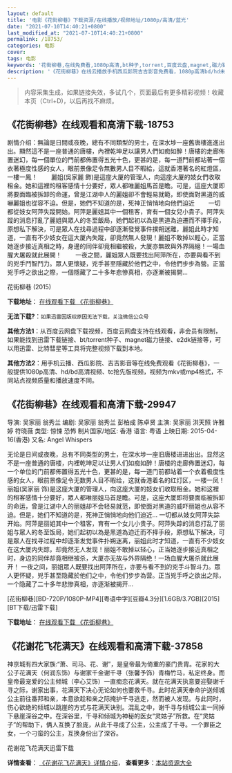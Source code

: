 ```yaml
---
layout: default
title: '电影《花街柳巷》下载资源/在线播放/视频地址/1080p/高清/蓝光'
date: "2021-07-10T14:40:21+0800"
last_modified_at: "2021-07-10T14:40:21+0800"
permalink: /18753/
categories: 电影
cover:
tags: 电影
keywords: '花街柳巷,在线免费看,1080p高清,bt种子,torrent,百度云盘,magnet,磁力链,迅雷下载资源'
description: '《花街柳巷》在线云播放手机西瓜影院吉吉影音免费看，1080p高清bd/hd未删减完整版和tc抢先枪版，mkv/mp4格式，附带bt/torrent种子、magnet/磁力链、百度云盘、网盘资源迅雷下载链接'
---
```


>内容采集生成，如果链接失效，多试几个，页面最后有更多精彩视频！收藏本页（Ctrl+D)，以后再找不麻烦。


## 《花街柳巷》在线观看和高清下载-18753

剧情介绍：無論是日間或夜晚，總有不同類型的男士，在深水埗一座舊唐樓進進出出。顯然這不是一座普通的唐樓，內裡乾坤足以讓男人們如痴如醉！唐樓的走廊佈置迷幻，每一個單位的門前都佈置得五光十色，更甚的是，每一道門前都站著一個衣著極度性感的女人，眼前景像足令無數男人目不暇給，這就香港著名的紅燈區，一樓一鳳！   　　麗姐(吳家麗 飾)是這座大厦的管理人，向這座大厦的妓女們收取租金。她和這裡的租客感情十分要好，眾人都唯麗姐馬首是瞻。可是，這座大厦即將要面臨被拆卸的命運，曾是江湖中人的麗姐卻不會輕易就範，即使面對黑道的威嚇麗姐也從容不迫。但是，她們不知道的是，死神正悄悄地向他們迫近   　　一切都從妓女阿萍失蹤開始。阿萍是麗姐其中一個租客，育有一個女兒小貴子。阿萍失蹤的消息打亂了麗姐與眾人的冬至飯局，她們起初以為是黑道為迫遷而不擇手段，原想私下解決，可是眾人在找尋過程中卻逐漸發覺事件撲朔迷離，麗姐此時才知道，一直有不少妓女在這大厦內失蹤，卻竟然無人發現！麗姐不敢掉以輕心，正當她逐步接近真相之時，身邊的同伴卻竟相繼被殺，大厦亦無故與外界隔絕！一場血腥大屠殺就此展開！   　　一夜之間，麗姐眾人既要找出阿萍所在，亦要與看不到的兇手鬥智鬥力。眾人更懷疑，兇手甚至隱藏於他們之中，令他們步步為營。正當兇手呼之欲出之際，一個隱藏了二十多年悲慘真相，亦逐漸被揭開…


花街柳巷 (2015)

**下载地址**： [在线观看下载 《花街柳巷》](https://www.btbtdy.me/btdy/dy1221.html) 


**无法下载?**：`如果迅雷因版权原因无法下载，关注微信公众号 `

**其他方法1**：从百度云网盘下载视频，百度云网盘支持在线观看，非会员有限制，如果能找到迅雷下载链接、bt/torrent种子、magnet磁力链接、e2dk链接等，可以用迅雷、比特彗星等工具将完整视频下载到本地。

**其他方法2**：用手机云播、西瓜影院、吉吉影音等在线免费观看《花街柳巷》，一般提供1080p高清、hd/bd高清视频、tc抢先版视频，视频为mkv或mp4格式，不同站点视频质量和播放速度不同。


## 《花街柳巷》在线观看和高清下载-29947

导演: 吴家丽 翁秀兰 编剧: 吴家丽 翁秀兰 彭柏成 陈卓贤 主演: 吴家丽 洪天照 许雅婷 符晓薇 类型: 惊悚 恐怖 制片国家/地区: 香港 语言: 粤语 上映日期: 2015-04-16(香港) 又名: Angel Whispers

无论是日间或夜晚，总有不同类型的男士，在深水埗一座旧唐楼进进出出。显然这不是一座普通的唐楼，内裡乾坤足以让男人们如痴如醉！唐楼的走廊佈置迷幻，每一个单位的门前都佈置得五光十色，更甚的是，每一道门前都站着一个衣着极度性感的女人，眼前景像足令无数男人目不暇给，这就香港着名的红灯区，一楼一凤！ 丽姐(吴家丽 饰)是这座大厦的管理人，向这座大厦的妓女们收取租金。她和这裡的租客感情十分要好，眾人都唯丽姐马首是瞻。可是，这座大厦即将要面临被拆卸的命运，曾是江湖中人的丽姐却不会轻易就范，即使面对黑道的威吓丽姐也从容不迫。但是，她们不知道的是，死神正悄悄地向他们迫近… 一切都从妓女阿萍失踪开始。阿萍是丽姐其中一个租客，育有一个女儿小贵子。阿萍失踪的消息打乱了丽姐与眾人的冬至饭局，她们起初以為是黑道為迫迁而不择手段，原想私下解决，可是眾人在找寻过程中却逐渐发觉事件扑朔迷离，丽姐此时才知道，一直有不少妓女在这大厦内失踪，却竟然无人发现！丽姐不敢掉以轻心，正当她逐步接近真相之时，身边的同伴却竟相继被杀，大厦亦无故与外界隔绝！一场血腥大屠杀就此展开！ 一夜之间，丽姐眾人既要找出阿萍所在，亦要与看不到的兇手斗智斗力。眾人更怀疑，兇手甚至隐藏於他们之中，令他们步步為营。正当兇手呼之欲出之际，一个隐藏了二十多年悲惨真相，亦逐渐被揭开…


[花街柳巷][BD-720P/1080P-MP4][粤语中字][豆瓣4.3分][1.6GB/3.7GB][2015][BT下载/迅雷下载]

**下载地址**： [在线观看下载 《花街柳巷》](https://www.btdx8.com/torrent/angel_whispers_2015.html) 


## 《花谢花飞花满天》在线观看和高清下载-37858

神京城有四大家族:“萧、司马、花、谢”，是皇帝最为倚重的豪门贵胄。花家的大公子花满天（何润东饰）与谢家千金谢千寻（张馨予饰）青梅竹马，私定终身。而皇帝最宠爱的公主倾城（李心艾饰）一直痴恋花满天。就在花满天执意要迎娶谢千寻之际，谢家出事，花满天下决心无论如何也要救千寻。此时花满天奉命护送倾城公主前往番邦和亲，本意欲趁和亲之际掩护千寻逃走，然而被人发现。与此同时，伤心欲绝的倾城以跳崖的方式与花满天诀别。混乱之中，谢千寻与倾城公主一同掉下悬崖深谷之中。在深谷里，千寻和倾城为神秘的医女“灵姑子”所救。在“灵姑子”的帮助下，俩人互换了脸庞，从此千寻成了公主，公主成了千寻。一个罪臣之女，一个刁蛮的公主，互换身份出了深谷。


花谢花飞花满天迅雷下载

**详情查看**： [《花谢花飞花满天》详情介绍](/movie/37858/)， **查看更多**：[本站资源大全](/movie/t/all/)

